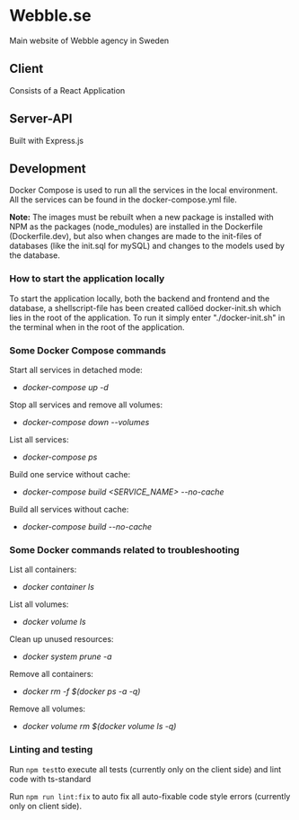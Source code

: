 # Webble.se

Main website of Webble agency in Sweden

## Client

Consists of a React Application

## Server-API

Built with Express.js

## Development

Docker Compose is used to run all the services in the local environment. \
All the services can be found in the docker-compose.yml file.

**Note:** The images must be rebuilt when a new package is installed with NPM as the packages (node_modules) are installed in the Dockerfile (Dockerfile.dev), but 
also when changes are made to the init-files of databases (like the init.sql for mySQL) and changes to the models used by the database.

### How to start the application locally

To start the application locally, both the backend and frontend and the database, a shellscript-file has been created callöed docker-init.sh which lies in the root of the application.
To run it simply enter "./docker-init.sh" in the terminal when in the root of the application.
### Some Docker Compose commands

Start all services in detached mode:
- *docker-compose up -d*

Stop all services and remove all volumes:
- *docker-compose down --volumes* 

List all services:
- *docker-compose ps*

Build one service without cache:
- *docker-compose build <SERVICE_NAME> --no-cache*

Build all services without cache:
- *docker-compose build --no-cache*

### Some Docker commands related to troubleshooting

List all containers:
- *docker container ls*

List all volumes:
- *docker volume ls*

Clean up unused resources:
- *docker system prune -a*

Remove all containers: 
- *docker rm -f $(docker ps -a -q)*

Remove all volumes:
- *docker volume rm $(docker volume ls -q)*

### Linting and testing
Run `npm test`to execute all tests (currently only on the client side) and lint code with ts-standard

Run `npm run lint:fix` to auto fix all auto-fixable code style errors (currently only on client side).